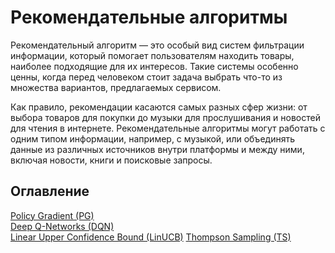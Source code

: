 # Рекомендательные алгоритмы

Рекомендательный алгоритм — это особый вид систем фильтрации информации, который помогает пользователям находить товары, наиболее подходящие для их интересов. Такие системы особенно ценны, когда перед человеком стоит задача выбрать что-то из множества вариантов, предлагаемых сервисом.

Как правило, рекомендации касаются самых разных сфер жизни: от выбора товаров для покупки до музыки для прослушивания и новостей для чтения в интернете. Рекомендательные алгоритмы могут работать с одним типом информации, например, с музыкой, или объединять данные из различных источников внутри платформы и между ними, включая новости, книги и поисковые запросы.

## Оглавление

[Policy Gradient (PG)](policy_gradient.md)  
[Deep Q-Networks (DQN)](deep_q_networks.md)  
[Linear Upper Confidence Bound (LinUCB)](linucb.md)
[Thompson Sampling (TS)](thompson_sampling.md)
